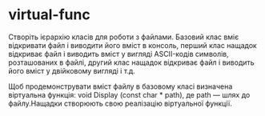 # virtual-func
Створіть ієрархію класів для роботи з файлами. Базовий клас вміє відкривати файл і виводити його вміст в  консоль, перший клас нащадок відкриває файл і виводить вміст у вигляді ASCII-кодів символів, розташованих в файлі, другий клас нащадок відкриває файл і виводить його вміст у двійковому вигляді і т.д.

Щоб продемонструвати вміст файлу в базовому класі визначена віртуальна функція: void Display (const char * path), де path — шлях до файлу.Нащадки створюють свою реалізацію віртуальної функції.
